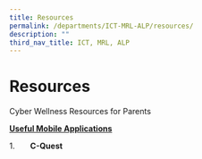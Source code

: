 ```yaml
---
title: Resources
permalink: /departments/ICT-MRL-ALP/resources/
description: ""
third_nav_title: ICT, MRL, ALP
---
```

# Resources
Cyber Wellness Resources for Parents

<b><u>Useful Mobile Applications</u></b>

1.       **C-Quest**